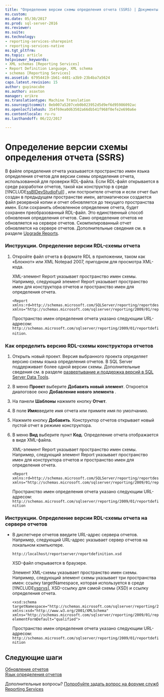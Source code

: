 ```yaml
---
title: "Определение версии схемы определения отчета (SSRS) | Документы Microsoft"
ms.custom: 
ms.date: 05/30/2017
ms.prod: sql-server-2016
ms.reviewer: 
ms.suite: 
ms.technology:
- reporting-services-sharepoint
- reporting-services-native
ms.tgt_pltfrm: 
ms.topic: article
helpviewer_keywords:
- XML schemas [Reporting Services]
- Report Definition Language, XML schema
- schemas [Reporting Services]
ms.assetid: 67954419-1b61-4481-a3b9-23b4ba7a5624
caps.latest.revision: 15
author: guyinacube
ms.author: asaxton
manager: erikre
ms.translationtype: Machine Translation
ms.sourcegitcommit: 0eb007a5207ceb0b023952d5d9ef6d95986092ac
ms.openlocfilehash: 354f69ea0d63502a66db541f968f0efe2e690a6e
ms.contentlocale: ru-ru
ms.lasthandoff: 06/22/2017

---
```


# <a name="find-the-report-definition-schema-version-ssrs"></a>Определение версии схемы определения отчета (SSRS)

В файле определения отчета указывается пространство имен языка определения отчетов для версии схемы определения отчета, использованной для проверки RDL-файла. Если RDL-файл открывается в среде разработки отчетов, такой как конструктор в среде [!INCLUDE[ssBIDevStudioFull](../../includes/ssbidevstudiofull-md.md)] , или построителе отчетов и если отчет был создан в предыдущем пространстве имен, автоматически создается файл резервной копии и отчет обновляется до текущего пространства имен. Если сохранить обновленное определение отчета, будет сохранен преобразованный RDL-файл. Это единственный способ обновления определения отчетов. Само определение отчетов не обновляется на сервере отчетов. Скомпилированный отчет обновляется на сервере отчетов. Дополнительные сведения см. в разделе [Upgrade Reports](../../reporting-services/install-windows/upgrade-reports.md).  
  
### <a name="how-to-identify-the-rdl-schema-version-of-a-report"></a>Инструкции. Определение версии RDL-схемы отчета  
  
1.  Откройте файл отчета в формате RDL в приложении, таком как «Блокнот» или XML Notepad 2007, пригодном для просмотра XML-кода.  
  
     XML-элемент Report указывает пространство имен схемы. Например, следующий элемент Report указывает пространство имен для конструктора отчетов и пространство имен для определения отчета.  
  
    ```  
    <Report xmlns:rd=http://schemas.microsoft.com/SQLServer/reporting/reportdesigner   
    xmlns="http://schemas.microsoft.com/sqlserver/reporting/2009/01/reportdefinition">  
    ```  
  
     Пространство имен определения отчета указано следующим URL-адресом: `http://schemas.microsoft.com/sqlserver/reporting/2009/01/reportdefinition`.  
  
### <a name="how-to-identify-the-rdl-schema-version-of-report-designer"></a>Как определить версию RDL-схемы конструктора отчетов  
  
1.  Открыть новый проект. Версия выбранного проекта определяет версию схемы языка определения отчетов. В SQL Server поддерживает более одной версии схемы. Дополнительные сведения см. в разделе [развертывание и поддержка версий в SQL Server Data Tools](../../reporting-services/tools/deployment-and-version-support-in-sql-server-data-tools-ssrs.md).  
  
2.  В меню **Проект** выберите **Добавить новый элемент**. Откроется диалоговое окно **Добавление нового элемента** .  
  
3.  На панели **Шаблоны** нажмите кнопку **Отчет**.  
  
4.  В поле **Имя**введите имя отчета или примите имя по умолчанию.  
  
5.  Нажмите кнопку **Добавить**. Конструктор отчетов открывает новый пустой отчет в режиме конструктора.  
  
6.  В меню **Вид** выберите пункт **Код**. Определение отчета отображается в виде XML-файла.  
  
     XML-элемент Report указывает пространство имен схемы. Например, следующий элемент Report указывает пространство имен для конструктора отчетов и пространство имен для определения отчета.  
  
    ```  
    <Report xmlns:rd=http://schemas.microsoft.com/SQLServer/reporting/reportdesigner  
    xmlns="http://schemas.microsoft.com/sqlserver/reporting/2009/01/reportdefinition">  
    ```  
  
     Пространство имен определения отчета указано следующим URL-адресом: `http://schemas.microsoft.com/sqlserver/reporting/2009/01/reportdefinition`  
  
### <a name="how-to-identify-the-rdl-schema-version-on-the-report-server"></a>Инструкции. Определение версии RDL-схемы отчета на сервере отчетов  
  
-   В диспетчере отчетов введите URL-адрес сервера отчетов. Например, следующий URL-адрес указывает сервер отчетов на локальном компьютере.  
  
     `http://localhost/reportserver/reportdefinition.xsd`  
  
     XSD-файл открывается в браузере.  
  
     Элемент XML-схемы указывает пространство имен схемы. Например, следующий элемент схемы указывает три пространства имен: ссылку targetNamespace, которая используется в среде [!INCLUDE[vsprvs](../../includes/vsprvs-md.md)], XSD-ссылку для самой схемы (XSD) и ссылку определения отчета.  
  
    ```  
    <xsd:schema   
    targetNamespace="http://schemas.microsoft.com/sqlserver/reporting/2009/01/reportdefinition"   
    xmlns:xsd="http://www.w3.org/2001/XMLSchema"   
    xmlns="http://schemas.microsoft.com/sqlserver/reporting/2009/01/reportdefinition"   
    elementFormDefault="qualified">  
    ```  
  
     Пространство имен определения отчета указано следующим URL-адресом: `http://schemas.microsoft.com/sqlserver/reporting/2009/01/reportdefinition`  

## <a name="next-steps"></a>Следующие шаги

[Обновление отчетов](../../reporting-services/install-windows/upgrade-reports.md)   
[Язык определения отчетов](../../reporting-services/reports/report-definition-language-ssrs.md)  

Дополнительные вопросы? [Попробуйте задать вопрос на форуме служб Reporting Services](http://go.microsoft.com/fwlink/?LinkId=620231)
